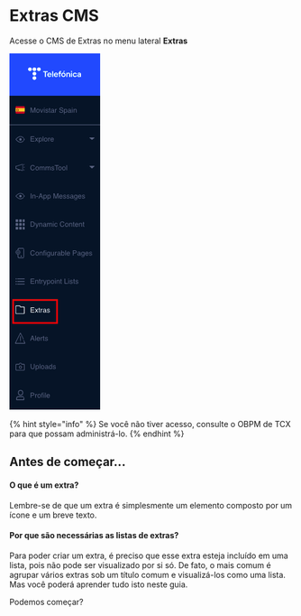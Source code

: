 Extras CMS
==========

Acesse o CMS de Extras no menu lateral **Extras** 

![](.gitbook/assets/Menu_Extras.png)

\{% hint style="info" %\}
Se você não tiver acesso, consulte o OBPM de TCX para que possam administrá\-lo.
\{% endhint %\}

Antes de começar...
-------------------

#### O que é um extra?

Lembre\-se de que um extra é simplesmente um elemento composto por um ícone e um breve texto. 

#### Por que são necessárias as listas de extras?

Para poder criar um extra, é preciso que esse extra esteja incluído em uma lista, pois não pode ser visualizado por si só. De fato, o mais comum é agrupar vários extras sob um título comum e visualizá\-los como uma lista. Mas você poderá aprender tudo isto neste guia.

Podemos começar?

